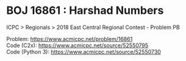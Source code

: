 # BOJ 16861 : Harshad Numbers  
ICPC > Regionals > 2018 East Central Regional Contest - Problem PB  
  
Problem: https://www.acmicpc.net/problem/16861  
Code (C2x): https://www.acmicpc.net/source/52550795  
Code (Python 3): https://www.acmicpc.net/source/52550730  
